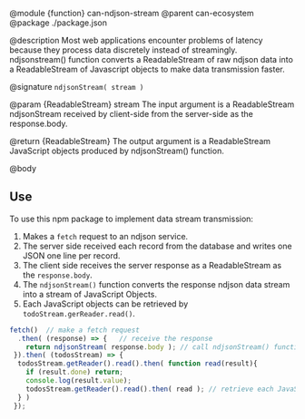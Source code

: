 @module {function} can-ndjson-stream
@parent can-ecosystem
@package ./package.json

@description Most web applications encounter problems of latency because they process data discretely instead of streamingly. ndjsonstream() function converts a ReadableStream of raw ndjson data into a ReadableStream of Javascript objects to make data transmission faster.


@signature `ndjsonStream( stream )`



  @param {ReadableStream<Byte>} stream The input argument is a ReadableStream ndjsonStream received by client-side from the server-side as the response.body.

  @return {ReadableStream<Object>} The output argument is a ReadableStream JavaScript objects produced by ndjsonStream() function.

@body

## Use

To use this npm package to implement data stream transmission:

1. Makes a `fetch` request to an ndjson service.
2. The server side received each record from the database and writes one JSON one line per record.
3. The client side receives the server response as a ReadableStream as the `response.body`.
4. The `ndjsonStream()` function converts the response ndjson data stream into a stream of JavaScript Objects.
5. Each JavaScript objects can be retrieved by `todoStream.gerReader.read()`.


```js
fetch()  // make a fetch request
  .then( (response) => {   // receive the response 
 	return ndjsonStream( response.body ); // call ndjsonStream() function to convert ndjson stream into JS stream
 }).then( (todosStream) => {   
  todosStream.getReader().read().then( function read(result){
    if (result.done) return;
    console.log(result.value);
    todosStream.getReader().read().then( read ); // retrieve each JavaScript objects
  } )
 });
```